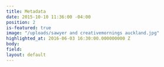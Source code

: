 ```yaml
---
title: Metadata
date: 2015-10-10 11:36:00 -04:00
position: 2
is-featured: true
image: "/uploads/sawyer and creativemornings auckland.jpg"
highlighted_at: 2016-06-03 16:30:00.000000000 Z
body:
field:
layout: default
---
```


